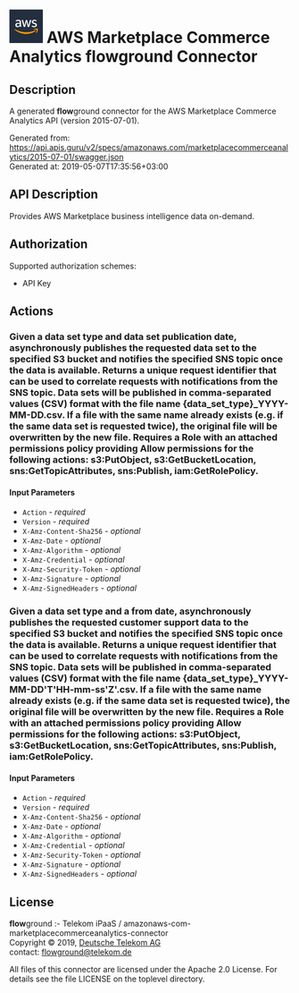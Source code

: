 # ![LOGO](logo.png) AWS Marketplace Commerce Analytics **flow**ground Connector

## Description

A generated **flow**ground connector for the AWS Marketplace Commerce Analytics API (version 2015-07-01).

Generated from: https://api.apis.guru/v2/specs/amazonaws.com/marketplacecommerceanalytics/2015-07-01/swagger.json<br/>
Generated at: 2019-05-07T17:35:56+03:00

## API Description

Provides AWS Marketplace business intelligence data on-demand.

## Authorization

Supported authorization schemes:
- API Key
## Actions

### Given a data set type and data set publication date, asynchronously publishes the requested data set to the specified S3 bucket and notifies the specified SNS topic once the data is available. Returns a unique request identifier that can be used to correlate requests with notifications from the SNS topic. Data sets will be published in comma-separated values (CSV) format with the file name {data_set_type}_YYYY-MM-DD.csv. If a file with the same name already exists (e.g. if the same data set is requested twice), the original file will be overwritten by the new file. Requires a Role with an attached permissions policy providing Allow permissions for the following actions: s3:PutObject, s3:GetBucketLocation, sns:GetTopicAttributes, sns:Publish, iam:GetRolePolicy.

#### Input Parameters
* `Action` - _required_
* `Version` - _required_
* `X-Amz-Content-Sha256` - _optional_
* `X-Amz-Date` - _optional_
* `X-Amz-Algorithm` - _optional_
* `X-Amz-Credential` - _optional_
* `X-Amz-Security-Token` - _optional_
* `X-Amz-Signature` - _optional_
* `X-Amz-SignedHeaders` - _optional_

### Given a data set type and a from date, asynchronously publishes the requested customer support data to the specified S3 bucket and notifies the specified SNS topic once the data is available. Returns a unique request identifier that can be used to correlate requests with notifications from the SNS topic. Data sets will be published in comma-separated values (CSV) format with the file name {data_set_type}_YYYY-MM-DD'T'HH-mm-ss'Z'.csv. If a file with the same name already exists (e.g. if the same data set is requested twice), the original file will be overwritten by the new file. Requires a Role with an attached permissions policy providing Allow permissions for the following actions: s3:PutObject, s3:GetBucketLocation, sns:GetTopicAttributes, sns:Publish, iam:GetRolePolicy.

#### Input Parameters
* `Action` - _required_
* `Version` - _required_
* `X-Amz-Content-Sha256` - _optional_
* `X-Amz-Date` - _optional_
* `X-Amz-Algorithm` - _optional_
* `X-Amz-Credential` - _optional_
* `X-Amz-Security-Token` - _optional_
* `X-Amz-Signature` - _optional_
* `X-Amz-SignedHeaders` - _optional_

## License

**flow**ground :- Telekom iPaaS / amazonaws-com-marketplacecommerceanalytics-connector<br/>
Copyright © 2019, [Deutsche Telekom AG](https://www.telekom.de)<br/>
contact: flowground@telekom.de

All files of this connector are licensed under the Apache 2.0 License. For details
see the file LICENSE on the toplevel directory.
